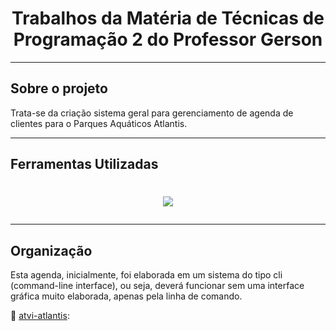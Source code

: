 <h1 align="center">
  <a id="topo"> Trabalhos da Matéria de Técnicas de Programação 2 do Professor Gerson </a>
</h1>

***

## Sobre o projeto 

Trata-se da criação sistema geral para gerenciamento de agenda de clientes para o Parques Aquáticos Atlantis. 

***

## Ferramentas Utilizadas

<h1 align="center">
<img src="https://img.shields.io/badge/TypeScript-20232A?style=for-the-badge&logo=typescript&logoColor=007ACC"/>

***


## Organização

Esta agenda, inicialmente, foi elaborada em um sistema do tipo cli (command-line interface), ou seja, 
deverá funcionar sem uma interface gráfica muito elaborada, apenas pela linha de comando. 

📁 <a href="https://github.com/annakks/Trabalhos-de-Tecnicas-de-Programacao-2/tree/main/atvi-atlantis">atvi-atlantis</a>:
